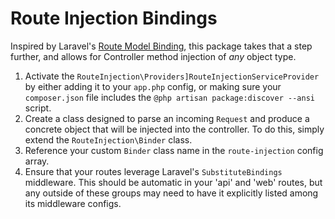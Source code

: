 # Route Injection Bindings

Inspired by Laravel's [Route Model Binding](https://laravel.com/docs/8.x/routing#route-model-binding), this package takes that a step further, and allows for Controller method injection of *any* object type.

1. Activate the `RouteInjection\Providers]RouteInjectionServiceProvider` by either adding it to your `app.php` config, or making sure your `composer.json` file includes the `@php artisan package:discover --ansi` script.
2. Create a class designed to parse an incoming `Request` and produce a concrete object that will be injected into the controller. To do this, simply extend the `RouteInjection\Binder` class.
3. Reference your custom `Binder` class name in the `route-injection` config array.
4. Ensure that your routes leverage Laravel's `SubstituteBindings` middleware. This should be automatic in your 'api' and 'web' routes, but any outside of these groups may need to have it explicitly listed among its middleware configs.